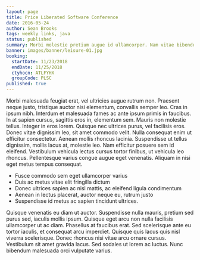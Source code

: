 ```yaml
---
layout: page
title: Price Liberated Software Conference
date: 2016-05-24
author: Sean Brooks
tags: weekly links, java
status: published
summary: Morbi molestie pretium augue id ullamcorper. Nam vitae bibendum.
banner: images/banner/leisure-01.jpg
booking:
  startDate: 11/23/2018
  endDate: 11/25/2018
  ctyhocn: ATLFYHX
  groupCode: PLSC
published: true
---
```

Morbi malesuada feugiat erat, vel ultricies augue rutrum non. Praesent neque justo, tristique auctor nisi elementum, convallis semper leo. Cras in ipsum nibh. Interdum et malesuada fames ac ante ipsum primis in faucibus. In at sapien cursus, sagittis eros in, elementum sem. Mauris non molestie tellus. Integer in eros lorem. Quisque nec ultrices purus, vel facilisis eros. Donec vitae dignissim leo, sit amet commodo velit. Nulla consequat enim ut efficitur consectetur. Aenean mollis rhoncus lacinia. Suspendisse ut tellus dignissim, mollis lacus at, molestie leo. Nam efficitur posuere sem id eleifend. Vestibulum vehicula lectus cursus tortor finibus, ut vehicula leo rhoncus. Pellentesque varius congue augue eget venenatis. Aliquam in nisi eget metus tempus consequat.

* Fusce commodo sem eget ullamcorper varius
* Duis ac metus vitae elit fringilla dictum
* Donec ultrices sapien ac nisl mattis, ac eleifend ligula condimentum
* Aenean in lectus placerat, auctor neque eu, rutrum justo
* Suspendisse id metus ac sapien tincidunt ultrices.

Quisque venenatis eu diam ut auctor. Suspendisse nulla mauris, pretium sed purus sed, iaculis mollis ipsum. Quisque eget arcu non nulla facilisis ullamcorper ut ac diam. Phasellus at faucibus erat. Sed scelerisque ante eu tortor iaculis, et consequat arcu imperdiet. Quisque quis lacus quis nisl viverra scelerisque. Donec rhoncus nisi vitae arcu ornare cursus. Vestibulum sit amet gravida lacus. Sed sodales ut lorem ac luctus. Nunc bibendum malesuada orci vulputate varius.
